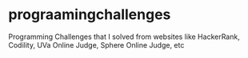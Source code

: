 # prograamingchallenges
Programming Challenges that I solved from websites like HackerRank, Codility, UVa Online Judge, Sphere Online Judge, etc
